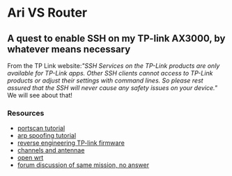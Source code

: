 # Ari VS Router
## A quest to enable SSH on my TP-link AX3000, by whatever means necessary
From the TP Link website:<i>"SSH Services on the TP-Link products are only available for TP-Link apps. Other SSH clients cannot access to TP-Link products or adjust their settings with command lines. So please rest assured that the SSH will never cause any safety issues on your device."</i>
We will see about that!

### Resources
* [portscan tutorial](https://stackoverflow.com/questions/7541056/pinging-an-ip-range-with-scapy)
* [arp spoofing tutorial](https://www.geeksforgeeks.org/python-how-to-create-an-arp-spoofer-using-scapy/)
* [reverse engineering TP-link firmware](https://thunderysteak.github.io/tl-wa901nd-basic-re)
* [channels and antennae](https://www.reddit.com/r/openwrt/comments/svnv71/devices_similar_to_tplink_ax3000_with_openwrt/)
* [open wrt](https://openwrt.org/)
* [forum discussion of same mission, no answer](https://community.tp-link.com/us/home/forum/topic/220972)
